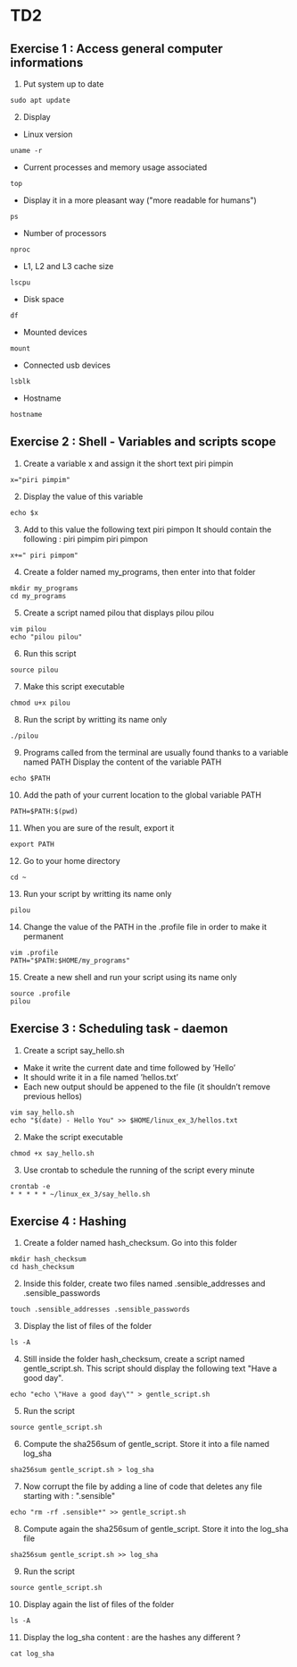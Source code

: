 # TD2
## Exercise 1 : Access general computer informations
1. Put system up to date
```
sudo apt update
```
2. Display

- Linux version
```
uname -r
```
- Current processes and memory usage associated
```
top
```
- Display it in a more pleasant way ("more readable for humans")
```
ps
```
- Number of processors
```
nproc
```
- L1, L2 and L3 cache size
```
lscpu
```
- Disk space
```
df
```
- Mounted devices
```
mount
```
- Connected usb devices
```
lsblk
```
- Hostname
```
hostname
```

## Exercise 2 : Shell - Variables and scripts scope
1. Create a variable x and assign it the short text piri pimpin
```
x="piri pimpim"
```
2. Display the value of this variable
```
echo $x
```
3. Add to this value the following text piri pimpon
It should contain the following : piri pimpim piri pimpon
```
x+=" piri pimpom"
```
4. Create a folder named my_programs, then enter into that folder
```
mkdir my_programs
cd my_programs
```
5. Create a script named pilou that displays pilou pilou
```
vim pilou
echo "pilou pilou"
```
6. Run this script
```
source pilou
```
7. Make this script executable
```
chmod u+x pilou
```
8. Run the script by writting its name only
```
./pilou
```
9. Programs called from the terminal are usually found thanks to a variable named PATH
Display the content of the variable PATH
```
echo $PATH
```
10. Add the path of your current location to the global variable PATH
```
PATH=$PATH:$(pwd)
```
11. When you are sure of the result, export it
```
export PATH
```
12. Go to your home directory
```
cd ~
```
13. Run your script by writting its name only
```
pilou
```
14. Change the value of the PATH in the .profile file in order to make it permanent
```
vim .profile
PATH="$PATH:$HOME/my_programs"
```
15. Create a new shell and run your script using its name only
```
source .profile
pilou
```

## Exercise 3 : Scheduling task - daemon
1. Create a script say_hello.sh
- Make it write the current date and time followed by ’Hello’
- It should write it in a file named ’hellos.txt’
- Each new output should be appened to the file (it shouldn’t remove previous hellos)
```
vim say_hello.sh
echo "$(date) - Hello You" >> $HOME/linux_ex_3/hellos.txt
```
2. Make the script executable
```
chmod +x say_hello.sh
```
3. Use crontab to schedule the running of the script every minute
```
crontab -e
* * * * * ~/linux_ex_3/say_hello.sh
```

## Exercise 4 : Hashing
1. Create a folder named hash_checksum. Go into this folder
```
mkdir hash_checksum
cd hash_checksum
```
2. Inside this folder, create two files named .sensible_addresses and .sensible_passwords
```
touch .sensible_addresses .sensible_passwords
```
3. Display the list of files of the folder
```
ls -A
```
4. Still inside the folder hash_checksum, create a script named gentle_script.sh.
This script should display the following text "Have a good day".
```
echo "echo \"Have a good day\"" > gentle_script.sh
```
5. Run the script
```
source gentle_script.sh
```
6. Compute the sha256sum of gentle_script. Store it into a file named log_sha
```
sha256sum gentle_script.sh > log_sha
```
7. Now corrupt the file by adding a line of code that deletes any file starting with : ".sensible"
```
echo "rm -rf .sensible*" >> gentle_script.sh
```
8. Compute again the sha256sum of gentle_script. Store it into the log_sha file
```
sha256sum gentle_script.sh >> log_sha
```
9. Run the script
```
source gentle_script.sh
```
10. Display again the list of files of the folder
```
ls -A
```
11. Display the log_sha content : are the hashes any different ?
```
cat log_sha
```
